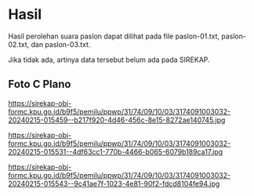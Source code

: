 # Hasil

Hasil perolehan suara paslon dapat dilihat pada file paslon-01.txt, paslon-02.txt, dan paslon-03.txt.

Jika tidak ada, artinya data tersebut belum ada pada SIREKAP.

## Foto C Plano

https://sirekap-obj-formc.kpu.go.id/b9f5/pemilu/ppwp/31/74/09/10/03/3174091003032-20240215-015459--b217f920-4d46-456c-8e15-8272ae140745.jpg

https://sirekap-obj-formc.kpu.go.id/b9f5/pemilu/ppwp/31/74/09/10/03/3174091003032-20240215-015531--4df63cc1-770b-4466-b065-6079b189ca17.jpg

https://sirekap-obj-formc.kpu.go.id/b9f5/pemilu/ppwp/31/74/09/10/03/3174091003032-20240215-015543--9c41ae7f-1023-4e81-90f2-fdcd8104fe94.jpg
